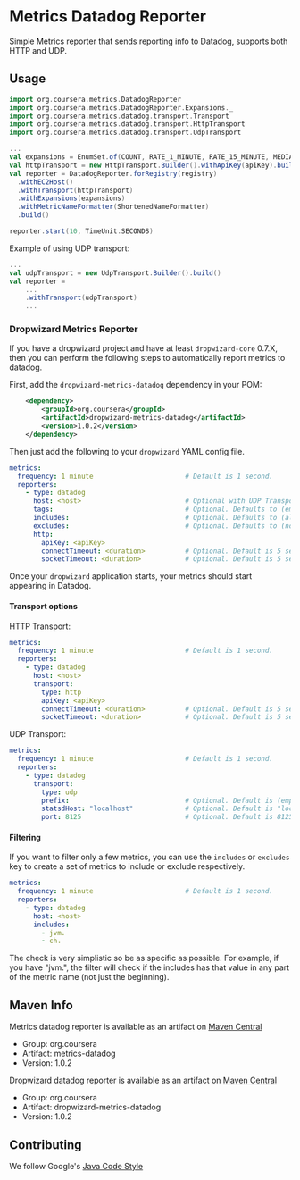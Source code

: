 # Metrics Datadog Reporter
Simple Metrics reporter that sends reporting info to Datadog, supports both HTTP and UDP.

## Usage

~~~scala
import org.coursera.metrics.DatadogReporter
import org.coursera.metrics.DatadogReporter.Expansions._
import org.coursera.metrics.datadog.transport.Transport
import org.coursera.metrics.datadog.transport.HttpTransport
import org.coursera.metrics.datadog.transport.UdpTransport

...
val expansions = EnumSet.of(COUNT, RATE_1_MINUTE, RATE_15_MINUTE, MEDIAN, P95, P99)
val httpTransport = new HttpTransport.Builder().withApiKey(apiKey).build()
val reporter = DatadogReporter.forRegistry(registry)
  .withEC2Host()
  .withTransport(httpTransport)
  .withExpansions(expansions)
  .withMetricNameFormatter(ShortenedNameFormatter)
  .build()

reporter.start(10, TimeUnit.SECONDS)
~~~

Example of using UDP transport:

~~~scala
...
val udpTransport = new UdpTransport.Builder().build()
val reporter = 
    ...
    .withTransport(udpTransport)
    ...
~~~

### Dropwizard Metrics Reporter

If you have a dropwizard project and have at least `dropwizard-core` 0.7.X, 
then you can perform the following steps to automatically report metrics to
datadog.

First, add the `dropwizard-metrics-datadog` dependency in your POM:

~~~xml    
    <dependency>
        <groupId>org.coursera</groupId>
        <artifactId>dropwizard-metrics-datadog</artifactId>
        <version>1.0.2</version>
    </dependency>
~~~

Then just add the following to your `dropwizard` YAML config file.

~~~yaml
metrics:
  frequency: 1 minute                       # Default is 1 second.
  reporters:
    - type: datadog
      host: <host>                          # Optional with UDP Transport
      tags:                                 # Optional. Defaults to (empty)
      includes:                             # Optional. Defaults to (all).
      excludes:                             # Optional. Defaults to (none).
      http:
        apiKey: <apiKey>
        connectTimeout: <duration>          # Optional. Default is 5 seconds
        socketTimeout: <duration>           # Optional. Default is 5 seconds
~~~

Once your `dropwizard` application starts, your metrics should start appearing
in Datadog.

#### Transport options

HTTP Transport:

~~~yaml
metrics:
  frequency: 1 minute                       # Default is 1 second.
  reporters:
    - type: datadog
      host: <host>
      transport:
        type: http
        apiKey: <apiKey>
        connectTimeout: <duration>          # Optional. Default is 5 seconds
        socketTimeout: <duration>           # Optional. Default is 5 seconds
~~~

UDP Transport:

~~~yaml
metrics:
  frequency: 1 minute                       # Default is 1 second.
  reporters:
    - type: datadog
      transport:
        type: udp
        prefix:                             # Optional. Default is (empty)
        statsdHost: "localhost"             # Optional. Default is "localhost"
        port: 8125                          # Optional. Default is 8125
~~~

#### Filtering

If you want to filter only a few metrics, you can use the `includes` or 
`excludes` key to create a set of metrics to include or exclude respectively.

~~~yaml
metrics:
  frequency: 1 minute                       # Default is 1 second.
  reporters:
    - type: datadog
      host: <host>
      includes:
        - jvm.
        - ch.
~~~

The check is very simplistic so be as specific as possible. For example, if 
you have "jvm.", the filter will check if the includes has that value in any 
part of the metric name (not just the beginning).

## Maven Info

Metrics datadog reporter is available as an artifact on
[Maven Central](http://search.maven.org/#search%7Cga%7C1%7Cg%3A%22org.coursera%22%20AND%20a%3A%22metrics-datadog%22)

* Group: org.coursera
* Artifact: metrics-datadog
* Version: 1.0.2

Dropwizard datadog reporter is available as an artifact on
[Maven Central](http://search.maven.org/#search%7Cga%7C1%7Cg%3A%22org.coursera%22%20AND%20a%3A%22dropwizard-metrics-datadog%22)

* Group: org.coursera
* Artifact: dropwizard-metrics-datadog
* Version: 1.0.2

## Contributing

We follow Google's [Java Code
Style](https://google-styleguide.googlecode.com/svn/trunk/javaguide.html)
